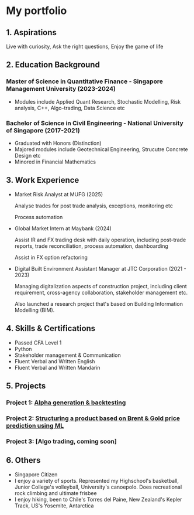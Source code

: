 # My portfolio
## 1. Aspirations
Live with curiosity, Ask the right questions, Enjoy the game of life

## 2. Education Background
### Master of Science in Quantitative Finance - Singapore Management University (2023-2024)
- Modules include Applied Quant Research, Stochastic Modelling, Risk analysis, C++, Algo-trading, Data Science etc
  
### Bachelor of Science in Civil Engineering - National University of Singapore (2017-2021)
- Graduated with Honors (Distinction)
- Majored modules include Geotechnical Engineering, Strucutre Concrete Design etc
- Minored in Financial Mathematics

## 3. Work Experience

- Market Risk Analyst at MUFG (2025)

  Analyse trades for post trade analysis, exceptions, monitoring etc

  Process automation

- Global Market Intern at Maybank (2024)

  Assist IR and FX trading desk with daily operation, including post-trade reports, trade reconciliation, process automation, dashboarding

  Assist in FX option refactoring

- Digital Built Environment Assistant Manager at JTC Corporation (2021 - 2023)
  
  Managing digitalization aspects of construction project, including client requirement, cross-agency collaboration, stakeholder management etc.

  Also launched a research project that's based on Building Information Modelling (BIM).
  
## 4. Skills & Certifications
- Passed CFA Level 1
- Python
- Stakeholder management & Communication
- Fluent Verbal and Written English
- Fluent Verbal and Written Mandarin

## 5. Projects
### Project 1: [Alpha generation & backtesting](https://github.com/Liangrui0431/Backtesting-sample)

### Project 2: [Structuring a product based on Brent & Gold price prediction using ML](https://github.com/Liangrui0431/QF634-project)

### Project 3: [Algo trading, coming soon]

## 6. Others
- Singapore Citizen
- I enjoy a variety of sports. Represented my Highschool's basketball, Junior College's volleyball, University's canoepolo. Does recreational rock climbing and ultimate frisbee
- I enjoy hiking, been to Chile's Torres del Paine, New Zealand's Kepler Track, US's Yosemite, Antarctica
